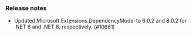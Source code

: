 ### Release notes

<!-- Please add your release notes in the following format:
- My change description (#PR)
-->
- Updated Microsoft.Extensions.DependencyModel to 6.0.2 and 8.0.2 for .NET 6 and .NET 8, respectively. (#10661)
